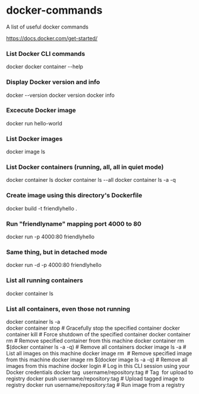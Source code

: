 # docker-commands
A list of useful docker commands


https://docs.docker.com/get-started/

### List Docker CLI commands
docker
docker container --help

### Display Docker version and info
docker --version
docker version
docker info

### Excecute Docker image
docker run hello-world

### List Docker images
docker image ls

### List Docker containers (running, all, all in quiet mode)
docker container ls
docker container ls --all
docker container ls -a -q

### Create image using this directory's Dockerfile
docker build -t friendlyhello .  
### Run "friendlyname" mapping port 4000 to 80
docker run -p 4000:80 friendlyhello  
### Same thing, but in detached mode
docker run -d -p 4000:80 friendlyhello         
### List all running containers
docker container ls                
### List all containers, even those not running
docker container ls -a             
docker container stop <hash>           # Gracefully stop the specified container
docker container kill <hash>         # Force shutdown of the specified container
docker container rm <hash>        # Remove specified container from this machine
docker container rm $(docker container ls -a -q)         # Remove all containers
docker image ls -a                             # List all images on this machine
docker image rm <image id>            # Remove specified image from this machine
docker image rm $(docker image ls -a -q)   # Remove all images from this machine
docker login             # Log in this CLI session using your Docker credentials
docker tag <image> username/repository:tag  # Tag <image> for upload to registry
docker push username/repository:tag            # Upload tagged image to registry
docker run username/repository:tag                   # Run image from a registry
